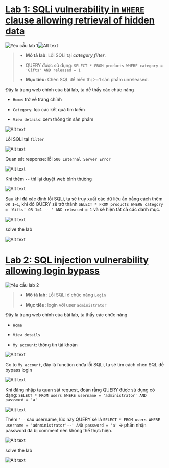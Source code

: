 # [Lab 1: SQLi vulnerability in `WHERE` clause allowing retrieval of hidden data](https://portswigger.net/web-security/sql-injection/lab-retrieve-hidden-data)

![Yêu cầu lab 1](../image/lab1/0.png)![Alt text](image.png)

> - **Mô tả lab**: Lỗi SQLi tại ***category filter***.
> 
> - QUERY được sử dụng: `SELECT * FROM products WHERE category = 'Gifts' AND released = 1`
> 
> - **Mục tiêu:** Chèn SQL để hiển thị >=1 sản phẩm unreleased.

Đây là trang web chính của bài lab, ta dễ thấy các chức năng

- `Home`: trở về trang chính

- `Category`: lọc các kết quả tìm kiếm

- `View details`: xem thông tin sản phẩm

![Alt text](../image/lab1/01.png)

Lỗi SQLi tại `filter`

![Alt text](../image/lab1/02.png)

Quan sát response: lỗi `500 Internal Server Error`

![Alt text](../image/lab1/03.png)

Khi thêm `--` thì lại duyệt web bình thường

![Alt text](../image/lab1/04.png)

Sau khi đã xác định lỗi SQLi, ta sẽ truy xuất các dữ liệu ẩn bằng cách thêm `OR 1=1`, khi đó QUERY sẽ trở thành `SELECT * FROM products WHERE category = 'Gifts' OR 1=1 -- ' AND released = 1` và sẽ hiện tất cả các danh mục.

![Alt text](../image/lab1/05.png)

solve the lab

![Alt text](../image/lab1/06.png)

# [Lab 2: SQL injection vulnerability allowing login bypass](https://portswigger.net/web-security/sql-injection/lab-login-bypass)

![Yêu cầu lab 2](../image/lab2/0.png)

> - **Mô tả lab:** Lỗi SQLi ở chức năng `Login`
>
> - **Mục tiêu:** login với user `administrator`

Đây là trang web chính của bài lab, ta thấy các chức năng

- `Home`

- `View details`

- `My account`: thông tin tài khoản

![Alt text](../image/lab2/01.png)

Go to `My account`, đây là function chứa lỗi SQLi, ta sẽ tìm cách chèn SQL để bypass login

![Alt text](../image/lab2/02.png)

Khi đăng nhập ta quan sát request, đoán rằng QUERY được sử dụng có dạng: `SELECT * FROM users WHERE username = 'administrator' AND password = 'a'`

![Alt text](../image/lab2/03.png)

Thêm `'--` sau username, lúc này QUERY sẽ là `SELECT * FROM users WHERE username = 'adnministrator'--' AND password = 'a'` → phần nhận password đã bị comment nên không thể thực hiện.

![Alt text](../image/lab2/04.png)

solve the lab

![Alt text](../image/lab2/05.png)